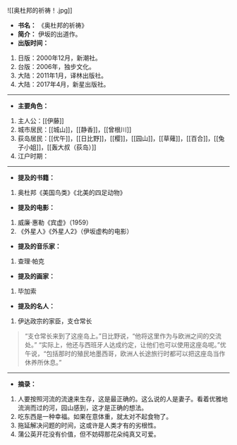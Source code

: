 
![[奥杜邦的祈祷！.jpg]]

- **书名：** 《奥杜邦的祈祷》
- **简介：** 伊坂的出道作。
- **出版时间：** 
1. 日版：2000年12月，新潮社。
2. 台版：2006年，独步文化。
3. 大陆：2011年1月，译林出版社。
4. 大陆：2017年4月，新星出版社。

---

- **主要角色：** 

1. 主人公：[[伊藤]]
2. 城市居民：[[城山]]，[[静香]]，[[曾根川]] 
3. 荻岛居民：[[优午]]，[[日比野]]，[[樱]]，[[园山]]，[[草薙]]，[[百合]]，[[兔子小姐]]，[[轰大叔（荻岛）]]
4. 江户时期：

---

- **提及的书籍：** 
1. 奥杜邦《美国鸟类》《北美的四足动物》

- **提及的电影：** 
1. 威廉·惠勒《宾虚》（1959）
2. 《外星人》《外星人2》（伊坂虚构的电影）

- **提及的音乐家：** 
1. 查理·帕克

- **提及的画家：** 
1. 毕加索

- **提及的名人：** 
1. 伊达政宗的家臣，支仓常长

> “支仓常长来到了这座岛上。”日比野说，“他将这里作为与欧洲之间的交流处。”
> “实际上，他还与西班牙人达成约定，让他们也可以使用这座岛呢。”优午说，“包括那时的殖民地墨西哥，欧洲人长途旅行时都可以把这座岛当作休养所休息。”


---

- **摘录：** 

1. 人要按照河流的流速来生存，这是最正确的。这么说的人是妻子。看着优雅地流淌而过的河，园山感到，这才是正确的想法。
2. 吃东西是一种幸福。如果在意体重，就太对不起食物了。
3. 拖延解决问题的时间，这或许是人类才有的劣根性。
4. 蒲公英开花没有价值，但不妨碍那花朵纯真又可爱。